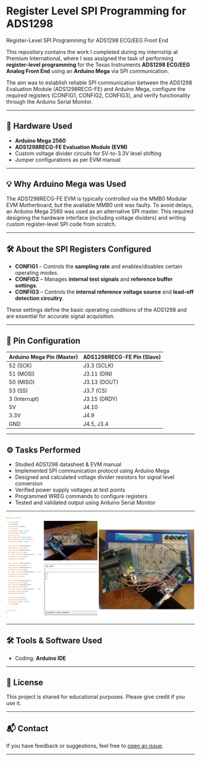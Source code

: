 # Register Level SPI Programming for ADS1298

Register-Level SPI Programming for ADS1298 ECG/EEG Front End

This repository contains the work I completed during my internship at Premium International, where I was assigned the task of performing **register-level programming** for the Texas Instruments **ADS1298 ECG/EEG Analog Front End** using an **Arduino Mega** via SPI communication.

The aim was to establish reliable SPI communication between the ADS1298 Evaluation Module (ADS1298RECG-FE) and Arduino Mega, configure the required registers (CONFIG1, CONFIG2, CONFIG3), and verify functionality through the Arduino Serial Monitor.

---

## 🔧 Hardware Used
- **Arduino Mega 2560**
- **ADS1298RECG-FE Evaluation Module (EVM)**
- Custom voltage divider circuits for 5V-to-3.3V level shifting
- Jumper configurations as per EVM manual

---

## 💡 Why Arduino Mega was Used
The ADS1298RECG-FE EVM is typically controlled via the MMB0 Modular EVM Motherboard, but the available MMB0 unit was faulty.
To avoid delays, an Arduino Mega 2560 was used as an alternative SPI master.
This required designing the hardware interface (including voltage dividers) and writing custom register-level SPI code from scratch.

---

## 🛠 About the SPI Registers Configured

- **CONFIG1** – Controls the **sampling rate** and enables/disables certain operating modes.  
- **CONFIG2** – Manages **internal test signals** and **reference buffer settings**.  
- **CONFIG3** – Controls the **internal reference voltage source** and **lead-off detection circuitry**.  

These settings define the basic operating conditions of the ADS1298 and are essential for accurate signal acquisition.

---

## 🔌 Pin Configuration

| Arduino Mega Pin (Master) | ADS1298RECG-FE Pin (Slave) |
|---------------------------|----------------------------|
| 52 (SCK)                  | J3.3 (SCLK)                |
| 51 (MOSI)                 | J3.11 (DIN)                |
| 50 (MISO)                 | J3.13 (DOUT)               |
| 53 (SS)                   | J3.7 (CS)                  |
| 3 (Interrupt)             | J3.15 (DRDY)               |
| 5V                        | J4.10                      |
| 3.3V                      | J4.9                       |
| GND                       | J4.5, J3.4                 |

---

## ⚙️ Tasks Performed
- Studied ADS1298 datasheet & EVM manual
- Implemented SPI communication protocol using Arduino Mega
- Designed and calculated voltage divider resistors for signal level conversion
- Verified power supply voltages at test points
- Programmed WREG commands to configure registers
- Tested and validated output using Arduino Serial Monitor

---

![ADS1298](ADS1298.png)

---

## 🛠 Tools & Software Used
- Coding: **Arduino IDE**

---

## 📜 License
This project is shared for educational purposes. Please give credit if you use it.

---

## 📬 Contact
If you have feedback or suggestions, feel free to [open an issue](https://github.com).

---
